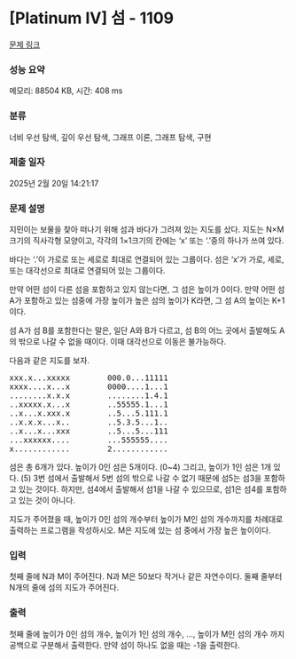 # [Platinum IV] 섬 - 1109 

[문제 링크](https://www.acmicpc.net/problem/1109) 

### 성능 요약

메모리: 88504 KB, 시간: 408 ms

### 분류

너비 우선 탐색, 깊이 우선 탐색, 그래프 이론, 그래프 탐색, 구현

### 제출 일자

2025년 2월 20일 14:21:17

### 문제 설명

<p>지민이는 보물을 찾아 떠나기 위해 섬과 바다가 그려져 있는 지도를 샀다. 지도는 N×M 크기의 직사각형 모양이고, 각각의 1×1크기의 칸에는 ‘x’ 또는 ‘.’중의 하나가 쓰여 있다.</p>

<p>바다는 ‘.’이 가로로 또는 세로로 최대로 연결되어 있는 그룹이다. 섬은 ‘x’가 가로, 세로, 또는 대각선으로 최대로 연결되어 있는 그룹이다.</p>

<p>만약 어떤 섬이 다른 섬을 포함하고 있지 않는다면, 그 섬은 높이가 0이다. 만약 어떤 섬A가 포함하고 있는 섬중에 가장 높이가 높은 섬의 높이가 K라면, 그 섬 A의 높이는 K+1이다.</p>

<p>섬 A가 섬 B를 포함한다는 말은, 일단 A와 B가 다르고, 섬 B의 어느 곳에서 출발해도 A의 밖으로 나갈 수 없을 때이다. 이때 대각선으로 이동은 불가능하다.</p>

<p>다음과 같은 지도를 보자.</p>

<pre>xxx.x...xxxxx        000.0...11111
xxxx....x...x        0000....1...1
........x.x.x        ........1.4.1
..xxxxx.x...x        ..55555.1...1
..x...x.xxx.x        ..5...5.111.1
..x.x.x...x..        ..5.3.5...1..
..x...x...xxx        ..5...5...111
...xxxxxx....        ...555555....
x............        2............</pre>

<p>섬은 총 6개가 있다. 높이가 0인 섬은 5개이다. (0~4) 그리고, 높이가 1인 섬은 1개 있다. (5) 3번 섬에서 출발해서 5번 섬의 밖으로 나갈 수 없기 때문에 섬5는 섬3을 포함하고 있는 것이다. 하지만, 섬4에서 출발해서 섬1을 나갈 수 있으므로, 섬1은 섬4를 포함하고 있는 것이 아니다.</p>

<p>지도가 주어졌을 때, 높이가 0인 섬의 개수부터 높이가 M인 섬의 개수까지를 차례대로 출력하는 프로그램을 작성하시오. M은 지도에 있는 섬 중에서 가장 높은 높이이다.</p>

### 입력 

 <p>첫째 줄에 N과 M이 주어진다. N과 M은 50보다 작거나 같은 자연수이다. 둘째 줄부터 N개의 줄에 섬의 지도가 주어진다.</p>

### 출력 

 <p>첫째 줄에 높이가 0인 섬의 개수, 높이가 1인 섬의 개수, …, 높이가 M인 섬의 개수 까지 공백으로 구분해서 출력한다. 만약 섬이 하나도 없을 때는 -1을 출력한다.</p>

